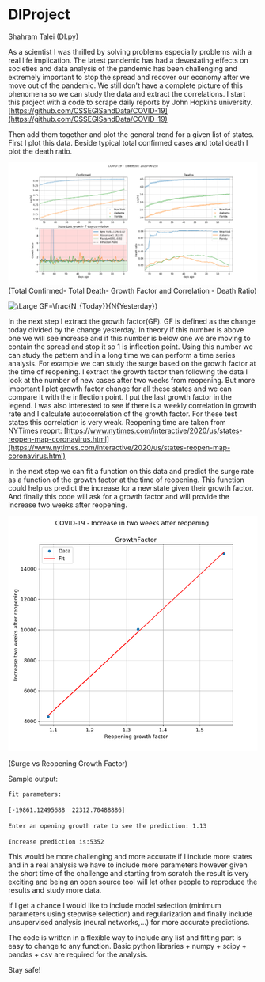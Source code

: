 # DIProject
Shahram Talei
(DI.py)

As a scientist I was thrilled by solving problems especially problems with a real life implication. The latest pandemic has had a devastating effects on societies and data analysis of the pandemic has been challenging and extremely important to stop the spread and recover our economy after we move out of the pandemic. We still don't have a complete picture of this phenomena so we can study the data and extract the correlations. I start this project with a code to scrape daily reports by John Hopkins university. 
[https://github.com/CSSEGISandData/COVID-19](https://github.com/CSSEGISandData/COVID-19)

Then add them together and plot the general trend for a given list of states. First I plot this data. Beside typical total confirmed cases and total death I plot the death ratio.

![alt text](https://github.com/stalei/DIProject/blob/master/DataExtract2.png?raw=true)
(Total Confirmed- Total Death- Growth Factor and Correlation - Death Ratio)

<img src="https://latex.codecogs.com/svg.latex?\Large&space;GF=\frac{\Delta%20N_{today}}{\Delta%20N_{yesterday}}" title="\Large GF=\frac{N_{Today}}{N{Yesterday}}" />




In the next step I extract the growth factor(GF). GF is defined as the change today divided by the change yesterday. In theory if this number is above one we will see increase and if this number is below one we are moving to contain the spread and stop it so 1 is inflection point. 
Using this number we can study the pattern and in a long time we can perform a time series analysis. For example we can study the surge based on the growth factor at the time of reopening. I extract the growth factor then following the data I look at the number of new cases after two weeks from reopening. 
But more important I plot growth factor change for all these states and we can compare it with the inflection point. I put the last growth factor in the legend. I was also interested to see if there is a weekly correlation in growth rate and I calculate autocorrelation of the growth factor. For these test states this correlation is very weak. Reopening time are taken from NYTimes reoprt:
[https://www.nytimes.com/interactive/2020/us/states-reopen-map-coronavirus.html](https://www.nytimes.com/interactive/2020/us/states-reopen-map-coronavirus.html)

In the next step we can fit a function on this data and predict the surge rate as a function of the growth factor at the time of reopening. This function could help us predict the increase for a new state given their growth factor. And finally this code will ask for a growth factor and will provide the increase two weeks after reopening.

![alt text](https://github.com/stalei/DIProject/blob/master/Fit.png?raw=true)

(Surge vs Reopening Growth Factor)

Sample output:

    fit parameters:
    
    [-19861.12495688  22312.70488886]
    
    Enter an opening growth rate to see the prediction: 1.13
    
    Increase prediction is:5352



This would be more challenging and more accurate if I include more states and in a real analysis we have to include more parameters however given the short time of the challenge and starting from scratch the result is very exciting and being an open source tool will let other people to reproduce the results and study more data.

If I get a chance I would like to include model selection (minimum parameters using stepwise selection) and regularization and finally include unsupervised analysis (neural networks,...) for more accurate predictions.

The code is written in a flexible way to include any list and fitting part is easy to change to any function. Basic python libraries + numpy + scipy + pandas + csv are required for the analysis.

Stay safe!






